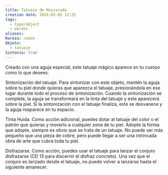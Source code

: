 ```yaml
---
title: Tatuaje de Mascarada
creation date: 2024-03-05 12:25
tags:
  - type/object
  - om/enc
aliases: 
Rareza: común
Objeto:
  - tatuaje
Sintonía: true
---
```

Creado con una aguja especial, este tatuaje mágico aparece en tu cuerpo como lo que desees.

Sintonización del tatuaje. Para sintonizar con este objeto, mantén la aguja sobre tu piel donde quieras que aparezca el tatuaje, presionándola en ese lugar durante todo el proceso de sintonización. Cuando la sintonización se complete, la aguja se transformará en la tinta del tatuaje y este aparecerá sobre la piel.
Si la sintonización con el tatuaje finaliza, este se desvanece y la aguja reaparece en tu espacio.

Tinta Huida. Como acción adicional, puedes dotar al tatuaje del color o el patrón que quieras y moverlo a cualquier zona de tu piel. Adopte la forma que adopte, siempre es obvio que se trata de un tatuaje. No puede ser más pequeño que una pieza de cobre, pero puede llegar a ser una intrincada obra de arte que cubra toda tu piel.

Disfrazarse. Como acción, puedes usar el tatuaje para lanzar el conjuro disfrazarse (CD 13 para discernir el disfraz concreto). Una vez que el conjuro es lanzado desde el tatuaje, no puede volver a lanzarse hasta el siguiente amanecer.